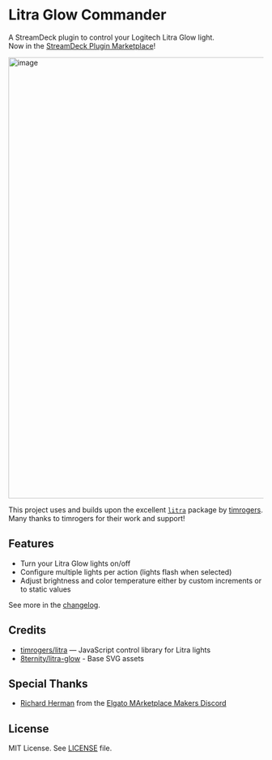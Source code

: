 # Litra Glow Commander

A StreamDeck plugin to control your Logitech Litra Glow light.  
Now in the [StreamDeck Plugin Marketplace](https://marketplace.elgato.com/product/litra-glow-commander-f74ed15b-fe0e-494b-b9c8-01e21bdff6ad)!

<img width="740" height="872" alt="image" src="https://github.com/user-attachments/assets/42da4afe-e7ce-4dc9-9ea7-42c6c26c9e5f" />


This project uses and builds upon the excellent [`litra`](https://github.com/timrogers/litra) package by [timrogers](https://github.com/timrogers).  
Many thanks to timrogers for their work and support!

## Features
 - Turn your Litra Glow lights on/off
 - Configure multiple lights per action (lights flash when selected)
 - Adjust brightness and color temperature either by custom increments or to static values

See more in the [changelog](CHANGELOG.md).

## Credits

- [timrogers/litra](https://github.com/timrogers/litra) — JavaScript control library for Litra lights
- [8ternity/litra-glow](https://github.com/8ternity/litra-glow/) - Base SVG assets

## Special Thanks
- [Richard Herman](https://github.com/GeekyEggo) from the [Elgato MArketplace Makers Discord](https://discord.gg/GehBUcu627)

## License
MIT License. See [LICENSE](LICENSE) file.



